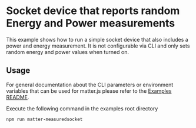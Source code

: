 # Socket device that reports random Energy and Power measurements

This example shows how to run a simple socket device that also includes a power and energy measurement. It is not configurable via CLI and only sets random energy and power values when turned on.


## Usage

For general documentation about the CLI parameters or environment variables that can be used for matter.js please refer to the [Examples README](../../../README.md#cli-usage).

Execute the following command in the examples root directory

```bash
npm run matter-measuredsocket
```
